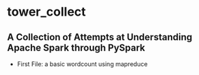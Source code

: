 # tower_collect

A Collection of Attempts at Understanding Apache Spark through PySpark
----
- First File: a basic wordcount using mapreduce 
